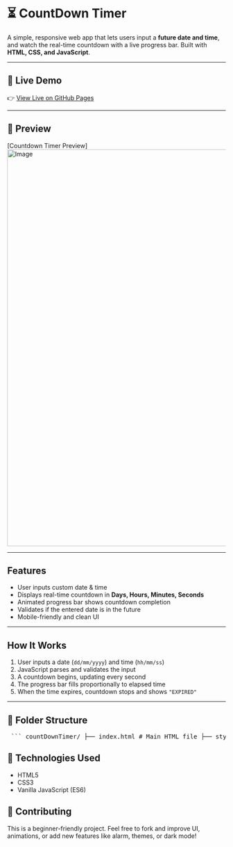 # ⏳ CountDown Timer

A simple, responsive web app that lets users input a **future date and time**, and watch the real-time countdown with a live progress bar. Built with **HTML, CSS, and JavaScript**.

---

## 🚀 Live Demo

👉 [View Live on GitHub Pages](https://anuj-p-06.github.io/Count-Down-Timer/)

---

## 📸 Preview

[Countdown Timer Preview]<img width="1919" height="913" alt="Image" src="https://github.com/user-attachments/assets/08703df3-9bde-4509-b21e-dcdf46df9d05" />

---

##  Features

-  User inputs custom date & time
-  Displays real-time countdown in **Days, Hours, Minutes, Seconds**
-  Animated progress bar shows countdown completion
-  Validates if the entered date is in the future
-  Mobile-friendly and clean UI

---

##  How It Works

1. User inputs a date (`dd/mm/yyyy`) and time (`hh/mm/ss`)
2. JavaScript parses and validates the input
3. A countdown begins, updating every second
4. The progress bar fills proportionally to elapsed time
5. When the time expires, countdown stops and shows `"EXPIRED"`

---

## 📁 Folder Structure
<pre> ``` countDownTimer/ ├── index.html # Main HTML file ├── style.css # Styling and layout └── script.js # Countdown logic and interactivity ``` </pre>
## 🧠 Technologies Used

- HTML5
- CSS3
- Vanilla JavaScript (ES6)

## 🙌 Contributing
This is a beginner-friendly project. Feel free to fork and improve UI, animations, or add new features like alarm, themes, or dark mode!

<!-- Twitter -->
<meta name="twitter:title" content="CountDown Timer">
<meta name="twitter:description" content="Live countdown timer with progress bar, built with HTML/CSS/JS.">
<meta name="twitter:image" content="https://anuj-p-06.github.io/Count-Down-Timer/preview.png">
<meta name="twitter:card" content="summary_large_image">
